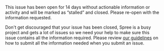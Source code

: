 This issue has been open for 14 days without actionable information or activity and will be marked as “stalled” and closed. Please re-open with the information requested.

Don't get discouraged that your issue has been closed, Spree is a busy project and gets a lot of issues so we need your help to make sure this issue contains all the information required. Please review [our guidelines](http://dev.spreecommerce.com/issues#reporting-requirements) on how to submit all the information needed when you submit an issue.
